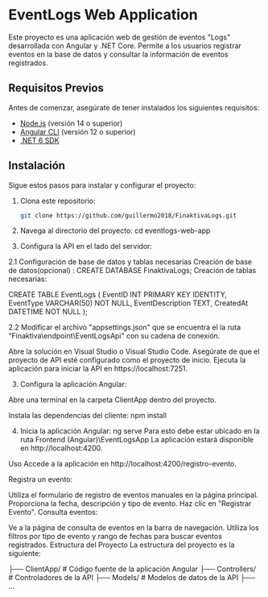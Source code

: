 # EventLogs Web Application

Este proyecto es una aplicación web de gestión de eventos "Logs" desarrollada con Angular y .NET Core. Permite a los usuarios registrar eventos en la base de datos y consultar la información de eventos registrados.

## Requisitos Previos

Antes de comenzar, asegúrate de tener instalados los siguientes requisitos:

- [Node.js](https://nodejs.org/) (versión 14 o superior)
- [Angular CLI](https://cli.angular.io/) (versión 12 o superior)
- [.NET 6 SDK](https://dotnet.microsoft.com/download/dotnet/6.0)

## Instalación

Sigue estos pasos para instalar y configurar el proyecto:

1. Clona este repositorio:

   ```bash
   git clone https://github.com/guillermo2018/FinaktivaLogs.git

1. Navega al directorio del proyecto: cd eventlogs-web-app

2. Configura la API en el lado del servidor:

2.1 Configuración de base de datos y tablas necesarias 
Creación de base de datos(opcional) :  CREATE DATABASE FinaktivaLogs;
Creación de tablas necesarias:
  
CREATE TABLE EventLogs (
    EventID INT PRIMARY KEY IDENTITY,
    EventType VARCHAR(50) NOT NULL,
    EventDescription TEXT,
    CreatedAt DATETIME NOT NULL
);

2.2 Modificar el archivo "appsettings.json" que se encuentra el la ruta "Finaktiva\endpoint\EventLogsApi" con su cadena de conexión.

Abre la solución en Visual Studio o Visual Studio Code.
Asegúrate de que el proyecto de API esté configurado como el proyecto de inicio.
Ejecuta la aplicación para iniciar la API en https://localhost:7251.

3. Configura la aplicación Angular:

Abre una terminal en la carpeta ClientApp dentro del proyecto.

Instala las dependencias del cliente: npm install

4. Inicia la aplicación Angular: ng serve
   Para esto debe estar ubicado en la ruta Frontend (Angular)\EventLogsApp
La aplicación estará disponible en http://localhost:4200.


Uso
Accede a la aplicación en http://localhost:4200/registro-evento.

Registra un evento:

Utiliza el formulario de registro de eventos manuales en la página principal.
Proporciona la fecha, descripción y tipo de evento.
Haz clic en "Registrar Evento".
Consulta eventos:

Ve a la página de consulta de eventos en la barra de navegación.
Utiliza los filtros por tipo de evento y rango de fechas para buscar eventos registrados.
Estructura del Proyecto
La estructura del proyecto es la siguiente:

├── ClientApp/            # Código fuente de la aplicación Angular
├── Controllers/          # Controladores de la API
├── Models/               # Modelos de datos de la API
├── ...


